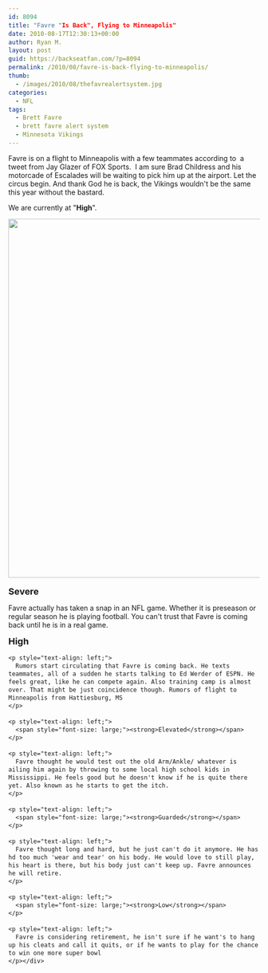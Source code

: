 ```yaml
---
id: 8094
title: "Favre "Is Back", Flying to Minneapolis"
date: 2010-08-17T12:30:13+00:00
author: Ryan M.
layout: post
guid: https://backseatfan.com/?p=8094
permalink: /2010/08/favre-is-back-flying-to-minneapolis/
thumb:
  - /images/2010/08/thefavrealertsystem.jpg
categories:
  - NFL
tags:
  - Brett Favre
  - brett favre alert system
  - Minnesota Vikings
---
```


<div class="entry">
  <p style="text-align: left;">
    Favre is on a flight to Minneapolis with a few teammates according to  a tweet from Jay Glazer of FOX Sports.  I am sure Brad Childress and his motorcade of Escalades will be waiting to pick him up at the airport. Let the circus begin. And thank God he is back, the Vikings wouldn't be the same this year without the bastard.
  </p>

  <p style="text-align: left;">
    We are currently at "<strong>High</strong>".
  </p>

  <p style="text-align: center;">
    <a href="/images/2010/08/thefavrealertsystem.jpg"><img class="aligncenter size-full wp-image-7879" title="thefavrealertsystem" src="/images/2010/08/thefavrealertsystem.jpg" alt="" width="538" height="720" srcset="/images/2010/08/thefavrealertsystem.jpg 598w, /images/2010/08/thefavrealertsystem-224x300.jpg 224w" sizes="(max-width: 538px) 100vw, 538px" /></a>
  </p>

  <p style="text-align: left;">
    <span style="font-size: large;"><strong>Severe</strong></span>
  </p>

  <p style="text-align: left;">
    Favre actually has taken a snap in an NFL game. Whether it is preseason or regular season he is playing football. You can't trust that Favre is coming back until he is in a real game.
  </p>

  <p style="text-align: left;">
    <p style="text-align: left;">
      <span style="font-size: large;"><strong>High</strong></span>
    </p>

    <p style="text-align: left;">
      Rumors start circulating that Favre is coming back. He texts teammates, all of a sudden he starts talking to Ed Werder of ESPN. He feels great, like he can compete again. Also training camp is almost over. That might be just coincidence though. Rumors of flight to Minneapolis from Hattiesburg, MS
    </p>

    <p style="text-align: left;">
      <span style="font-size: large;"><strong>Elevated</strong></span>
    </p>

    <p style="text-align: left;">
      Favre thought he would test out the old Arm/Ankle/ whatever is ailing him again by throwing to some local high school kids in Mississippi. He feels good but he doesn't know if he is quite there yet. Also known as he starts to get the itch.
    </p>

    <p style="text-align: left;">
      <span style="font-size: large;"><strong>Guarded</strong></span>
    </p>

    <p style="text-align: left;">
      Favre thought long and hard, but he just can't do it anymore. He has hd too much 'wear and tear' on his body. He would love to still play, his heart is there, but his body just can't keep up. Favre announces he will retire.
    </p>

    <p style="text-align: left;">
      <span style="font-size: large;"><strong>Low</strong></span>
    </p>

    <p style="text-align: left;">
      Favre is considering retirement, he isn't sure if he want's to hang up his cleats and call it quits, or if he wants to play for the chance to win one more super bowl
    </p></div>
